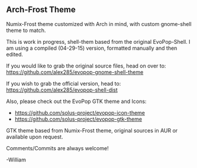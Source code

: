 ## Arch-Frost Theme

Numix-Frost theme customized with Arch in mind, with custom gnome-shell theme to match.

This is work in progress, shell-them based from the original EvoPop-Shell.
I am using a compiled (04-29-15) version, formatted manually and then edited. 

If you would like to grab the original source files, head on over to:
https://github.com/alex285/evopop-gnome-shell-theme

If you wish to grab the official version, head to:
https://github.com/alex285/evopop-shell-dist

Also, please check out the EvoPop GTK theme and Icons:

* https://github.com/solus-project/evopop-icon-theme
* https://github.com/solus-project/evopop-gtk-theme

GTK theme based from Numix-Frost theme, original sources in AUR
or available upon request.

Comments/Commits are always welcome!

-William




